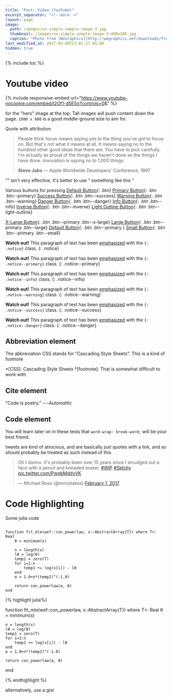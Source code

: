 ```yaml
---
title: "Post: Video (YouTube)"
excerpt_separator: "<!--more-->"
layout: page
image: 
  path: /images/so-simple-sample-image-3.jpg
  thumbnail: /images/so-simple-sample-image-3-400x200.jpg
  caption: "Photo from [WeGraphics](http://wegraphics.net/downloads/free-ultimate-blurred-background-pack/)"
last_modified_at: 2017-03-09T13:01:27-05:00
hidden: true 
---
```

{% include toc %}


# Youtube video

{% include responsive-embed url="https://www.youtube-nocookie.com/embed/l2Of1-d5E5o?controls=0&amp;" %}

<!--more-->
for the "hero" image at the top: Tall images will push content down the
page. `1600 x 600` is a good middle-ground size to aim for.


Quote with attribution
> People think focus means saying yes to the thing you've got to focus on. But that's not what it means at all. It means saying no to the hundred other good ideas that there are. You have to pick carefully. I'm actually as proud of the things we haven't done as the things I have done. Innovation is saying no to 1,000 things.
>
> <footer><strong>Steve Jobs</strong> &mdash; Apple Worldwide Developers' Conference, 1997</footer>

"" isn't very effective, it's better to use <q> something like this </q>


Various buttons for pressing
[Default Button](#){: .btn}
[Primary Button](#){: .btn .btn--primary}
[Success Button](#){: .btn .btn--success}
[Warning Button](#){: .btn .btn--warning}
[Danger Button](#){: .btn .btn--danger}
[Info Button](#){: .btn .btn--info}
[Inverse Button](#){: .btn .btn--inverse}
[Light Outline Button](#){: .btn .btn--light-outline}

[X-Large Button](#){: .btn .btn--primary .btn--x-large}
[Large Button](#){: .btn .btn--primary .btn--large}
[Default Button](#){: .btn .btn--primary }
[Small Button](#){: .btn .btn--primary .btn--small}




**Watch out!** This paragraph of text has been [emphasized](#) with the `{: .notice}` class.
{: .notice}

**Watch out!** This paragraph of text has been [emphasized](#) with the `{: .notice--primary}` class.
{: .notice--primary}

**Watch out!** This paragraph of text has been [emphasized](#) with the `{: .notice--info}` class.
{: .notice--info}

**Watch out!** This paragraph of text has been [emphasized](#) with the `{: .notice--warning}` class.
{: .notice--warning}

**Watch out!** This paragraph of text has been [emphasized](#) with the `{: .notice--success}` class.
{: .notice--success}

**Watch out!** This paragraph of text has been [emphasized](#) with the `{: .notice--danger}` class.
{: .notice--danger}


## Abbreviation element

The abbreviation CSS stands for "Cascading Style Sheets". This is a kind of footnote

*[CSS]: Cascading Style Sheets
*[footnote]: That is somewhat difficult to work with


## Cite element

"Code is poetry." ---<cite>Automattic</cite>

## Code element

You will learn later on in these tests that `word-wrap: break-word;` will be your best friend.



tweets are kind of atrocious, and are basically just quotes with a link, and so should
probably be treated as such instead of this

<blockquote class="twitter-tweet" data-lang="en"><p lang="en" dir="ltr">Oh I dunno. It&#39;s probably been over 15 years since I smudged out a face with a pencil and kneaded eraser. <a href="https://twitter.com/hashtag/WIP?src=hash">#WIP</a> <a href="https://twitter.com/hashtag/Sktchy?src=hash">#Sktchy</a> <a href="https://t.co/PwqbMddyVK">pic.twitter.com/PwqbMddyVK</a></p>&mdash; Michael Rose (@mmistakes) <a href="https://twitter.com/mmistakes/status/826644109670612997">February 1, 2017</a></blockquote>
<script async src="//platform.twitter.com/widgets.js" charset="utf-8"></script>




# Code Highlighting
Some julia code
```

function fit_mle(wef::con_powerlaw, x::AbstractArray{T}) where T<: Real
    θ = minimum(x)

    n = length(x)
    lθ = log(θ)
    temp1 = zero(T)
    for i=1:n
        temp1 += log(x[i]) - lθ
    end
    α = 1.0+n*(temp1)^(-1.0)

    return con_powerlaw(α, θ)
end

```

{% highlight julia%}

function fit_mle(wef::con_powerlaw, x::AbstractArray{T}) where T<: Real
    θ = minimum(x)

    n = length(x)
    lθ = log(θ)
    temp1 = zero(T)
    for i=1:n
        temp1 += log(x[i]) - lθ
    end
    α = 1.0+n*(temp1)^(-1.0)

    return con_powerlaw(α, θ)
end

{% endhighlight %}

alternatively, use a gist
